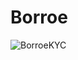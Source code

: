 # Borroe

![BorroeKYC](https://github.com/Block-Audit-Report/Borroe/assets/121312707/598e42a7-b0be-4f97-a088-4a6964283684)
